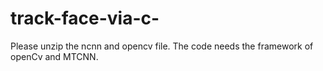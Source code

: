 # track-face-via-c-
Please unzip the ncnn and opencv file. The code needs the framework of openCv and MTCNN.
